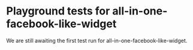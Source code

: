 # Playground tests for all-in-one-facebook-like-widget
We are still awaiting the first test run for all-in-one-facebook-like-widget.
